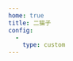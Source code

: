 ```yaml
---
home: true
title: 二猫子
config:
  -
    type: custom
---
```


<script>
  window.location.href = '/blog/'
</script>